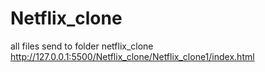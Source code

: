 # Netflix_clone
all files send to folder netflix_clone
http://127.0.0.1:5500/Netflix_clone/Netflix_clone1/index.html
